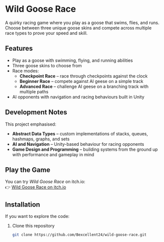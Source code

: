 # Wild Goose Race

A quirky racing game where you play as a goose that swims, flies, and runs. Choose between three unique goose skins and compete across multiple race types to prove your speed and skill.

## Features
- Play as a goose with swimming, flying, and running abilities
- Three goose skins to choose from
- Race modes:
  - **Checkpoint Race** – race through checkpoints against the clock
  - **Beginner Race** – compete against AI geese on a simple track
  - **Advanced Race** – challenge AI geese on a branching track with multiple paths
- AI opponents with navigation and racing behaviours built in Unity

## Development Notes
This project emphasised:
- **Abstract Data Types** – custom implementations of stacks, queues, hashmaps, graphs, and sets
- **AI and Navigation** – Unity-based behaviour for racing opponents
- **Game Design and Programming** – building systems from the ground up with performance and gameplay in mind

## Play the Game
You can try *Wild Goose Race* on itch.io:  
👉 [Wild Goose Race on itch.io](https://bexcellent-games.itch.io/wild-goose-race)

## Installation
If you want to explore the code:
1. Clone this repository  
   ```bash
   git clone https://github.com/Bexcellent24/wild-goose-race.git
